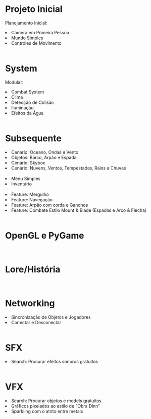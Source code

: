 # Projeto Inicial
Planejamento Inicial:
<li>Camera em Primeira Pessoa</li>
<li>Mundo Simples</li>
<li>Controles de Movimento</li>
<br>

# System
Modular:
<li>Combat System</li>
<li>Clima</li>
<li>Detecção de Colisão</li>
<li>Iluminação</li>
<li>Efeitos da Água</li>
<br>

# Subsequente
<li>Cenário: Oceano, Ondas e Vento</li>
<li>Objetos: Barco, Arpão e Espada</li>
<li>Cenário: Skybox</li>
<li>Cenário: Nuvens, Ventos, Tempestades, Raios e Chuvas</li>
<br>
<li>Menu Simples</li>
<li>Inventário</li>
<br>
<li>Feature: Mergulho</li>
<li>Feature: Navegação</li>
<li>Feature: Arpão com corda e Ganchos</li>
<li>Feature: Combate Estilo Mount & Blade (Espadas e Arco & Flecha)</li>
<br>

# OpenGL e PyGame
<br>

# Lore/História
<br>

# Networking

<li>Sincronização de Objetos e Jogadores</li>
<li>Conectar e Desconectar</li>
<br>

# SFX
<li>Search: Procurar efeitos sonoros gratuitos</li>

<br>

# VFX
<li>Search: Procurar objetos e models gratuitos</li>
<li>Gráficos pixelados ao estilo de "Obra Dinn"</li>
<li>Sparkling com o atrito entre metais</li>

